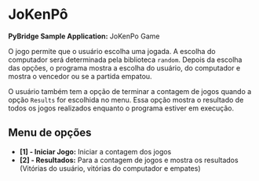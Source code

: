 # JoKenPô

**PyBridge Sample Application:** JoKenPo Game

O jogo permite que o usuário escolha uma jogada. A escolha do computador será determinada pela biblioteca `random`. Depois da escolha das opções, o programa mostra a escolha do usuário, do computador e mostra o vencedor ou se a partida empatou.

O usuário também tem a opção de terminar a contagem de jogos quando a opção `Results` for escolhida no menu. Essa opção mostra o resultado de todos os jogos realizados enquanto o programa estiver em execução.

## Menu de opções

- **[1] - Iniciar Jogo:** Iniciar a contagem dos jogos
- **[2] - Resultados:** Para a contagem de jogos e mostra os resultados (Vitórias do usuário, vitórias do computador e empates)
